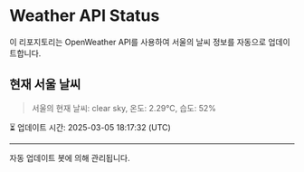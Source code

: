 
# Weather API Status

이 리포지토리는 OpenWeather API를 사용하여 서울의 날씨 정보를 자동으로 업데이트합니다.

## 현재 서울 날씨
> 서울의 현재 날씨: clear sky, 온도: 2.29°C, 습도: 52%

⏳ 업데이트 시간: 2025-03-05 18:17:32 (UTC)

---
자동 업데이트 봇에 의해 관리됩니다.
